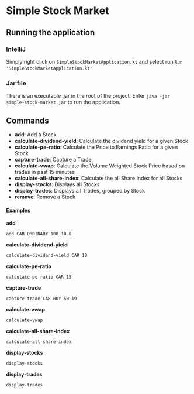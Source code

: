 # Simple Stock Market

## Running the application
### IntelliJ
Simply right click on `SimpleStockMarketApplication.kt` and select run `Run 'SimpleStockMarketApplication.kt'`.

### Jar file
There is an executable .jar in the root of the project.
Enter `java -jar simple-stock-market.jar` to run the application.

## Commands
* **add**: Add a Stock
* **calculate-dividend-yield**: Calculate the dividend yield for a given Stock
* **calculate-pe-ratio**: Calculate the Price to Earnings Ratio for a given Stock
* **capture-trade**: Capture a Trade
* **calculate-vwap**: Calculate the Volume Weighted Stock Price based on trades in past 15 minutes
* **calculate-all-share-index**: Calculate the all Share Index for all Stocks
* **display-stocks**: Displays all Stocks
* **display-trades**: Displays all Trades, grouped by Stock
* **remove**: Remove a Stock

#### Examples
**add**
```shell
add CAR ORDINARY 100 10 0
```
**calculate-dividend-yield**
```shell
calculate-dividend-yield CAR 10
```
**calculate-pe-ratio**
```shell
calculate-pe-ratio CAR 15
```
**capture-trade**
```shell
capture-trade CAR BUY 50 19
```
**calculate-vwap**
```shell
calculate-vwap
```
**calculate-all-share-index**
```shell
calculate-all-share-index
```
**display-stocks**
```shell
display-stocks
```
**display-trades**
```shell
display-trades
```